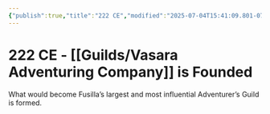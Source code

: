 ```yaml
---
{"publish":true,"title":"222 CE","modified":"2025-07-04T15:41:09.801-07:00","cssclasses":""}
---
```


# 222 CE - [[Guilds/Vasara Adventuring Company]] is Founded

What would become Fusilla’s largest and most influential Adventurer’s Guild is formed.
